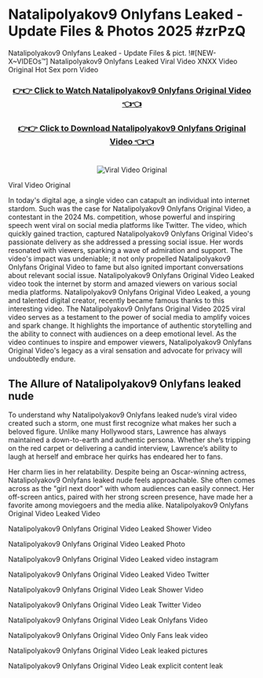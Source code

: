 # Natalipolyakov9 Onlyfans Leaked - Update Files & Photos 2025 #zrPzQ

Natalipolyakov9 Onlyfans Leaked - Update Files & pict. !#[NEW-X~VIDEOs™] Natalipolyakov9 Onlyfans Leaked Viral Video XNXX Video Original Hot Sex porn Video
<br>
<div align="center">
<h3><a href="https://links2leaks.com?utm_source=natalipolyakov9&utm_medium=gitlong" rel="nofollow">👉👉 Click to Watch Natalipolyakov9 Onlyfans Original Video 👈👈</a></h3>
<h3><a href="https://links2leaks.com?utm_source=natalipolyakov9&utm_medium=gitlong" rel="nofollow">👉👉 Click to Download Natalipolyakov9 Onlyfans Original Video 👈👈</a></h3>
<br>
<a href="https://links2leaks.com?utm_source=natalipolyakov9&utm_medium=gitlong" rel="nofollow"><img src="https://i.ibb.co/Gkj2r4b/banner.png" alt="Viral Video Original" style="max-width: 100%; display: inline-block;" data-target="animated-image.originalImage"></a>
</div>

Viral Video Original

In today's digital age, a single video can catapult an individual into internet stardom. Such was the case for Natalipolyakov9 Onlyfans Original Video, a contestant in the 2024 Ms. competition, whose powerful and inspiring speech went viral on social media platforms like Twitter.
The video, which quickly gained traction, captured Natalipolyakov9 Onlyfans Original Video's passionate delivery as she addressed a pressing social issue. Her words resonated with viewers, sparking a wave of admiration and support. The video's impact was undeniable; it not only propelled Natalipolyakov9 Onlyfans Original Video to fame but also ignited important conversations about relevant social issue.
Natalipolyakov9 Onlyfans Original Video Leaked video took the internet by storm and amazed viewers on various social media platforms. Natalipolyakov9 Onlyfans Original Video Leaked, a young and talented digital creator, recently became famous thanks to this interesting video.
The Natalipolyakov9 Onlyfans Original Video 2025 viral video serves as a testament to the power of social media to amplify voices and spark change. It highlights the importance of authentic storytelling and the ability to connect with audiences on a deep emotional level. As the video continues to inspire and empower viewers, Natalipolyakov9 Onlyfans Original Video's legacy as a viral sensation and advocate for privacy will undoubtedly endure.

<h2>The Allure of Natalipolyakov9 Onlyfans leaked nude</h2>


To understand why Natalipolyakov9 Onlyfans leaked nude’s viral video created such a storm, one must first recognize what makes her such a beloved figure. Unlike many Hollywood stars, Lawrence has always maintained a down-to-earth and authentic persona. Whether she’s tripping on the red carpet or delivering a candid interview, Lawrence’s ability to laugh at herself and embrace her quirks has endeared her to fans.

Her charm lies in her relatability. Despite being an Oscar-winning actress, Natalipolyakov9 Onlyfans leaked nude feels approachable. She often comes across as the "girl next door" with whom audiences can easily connect. Her off-screen antics, paired with her strong screen presence, have made her a favorite among moviegoers and the media alike.
Natalipolyakov9 Onlyfans Original Video Leaked Video

Natalipolyakov9 Onlyfans Original Video Leaked Shower Video

Natalipolyakov9 Onlyfans Original Video Leaked Photo

Natalipolyakov9 Onlyfans Original Video Leaked video instagram

Natalipolyakov9 Onlyfans Original Video Leaked Video Twitter

Natalipolyakov9 Onlyfans Original Video Leak Shower Video

Natalipolyakov9 Onlyfans Original Video Leak Twitter Video

Natalipolyakov9 Onlyfans Original Video Leak Onlyfans Video

Natalipolyakov9 Onlyfans Original Video Only Fans leak video

Natalipolyakov9 Onlyfans Original Video Leak leaked pictures

Natalipolyakov9 Onlyfans Original Video Leak explicit content leak